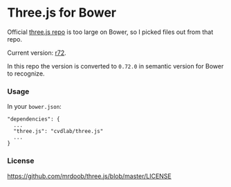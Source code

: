 # Three.js for Bower

Official [three.js repo](https://github.com/mrdoob/three.js#threejs) is too large on Bower, so I picked files out from that repo.

Current version: [r72](https://github.com/mrdoob/three.js/releases/tag/r71).

In this repo the version is converted to `0.72.0` in semantic version for Bower to recognize.

### Usage

In your `bower.json`:

```
"dependencies": {
  ...
  "three.js": "cvdlab/three.js"
  ...
}
```

### License

https://github.com/mrdoob/three.js/blob/master/LICENSE
